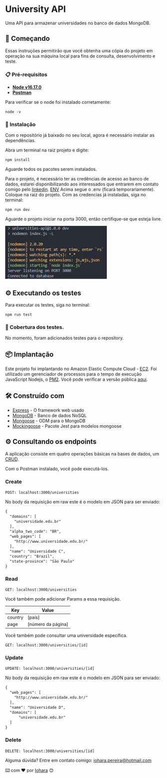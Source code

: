 # University API

Uma API para armazenar universidades no banco de dados MongoDB.

## 🚀 Começando

Essas instruções permitirão que você obtenha uma cópia do projeto em operação na sua máquina local para fins de consulta, desenvolvimento e teste.

### 📋 Pré-requisitos

- **[Node v16.17.0](https://nodejs.org/en/)**
- **[Postman](https://www.postman.com/)**

Para verificar se o node foi instalado corretamente:

```
node -v
```

### 🔧 Instalação

Com o repositório já baixado no seu local, agora é necessário instalar as dependências.

Abra um terminal na raiz projeto e digite:

```
npm install
```

Aguarde todos os pacotes serem instalados.

Para o projeto, é necessário ter as credências de acesso ao banco de dados, estarei disponibilizando aos interessados que entrarem em contato comigo pelo [linkedin](https://www.linkedin.com/in/iohara-pereira/).
[ENV](https://drive.google.com/file/d/1vXt9hz7A-ugBF4KDrWnh2y3lw6zdckvF/view?usp=sharing) 
Acima segue o .env (ficará temporariamente). Coloque na raiz do projeto.
Com as credencias já instaladas, siga no terminal:

```
npm run dev
```

Aguarde o projeto iniciar na porta 3000, então certifique-se que esteja livre.

![server-on](./resources/serveron.PNG)

## ⚙️ Executando os testes

Para executar os testes, siga no terminal:

```
npm run test
```

### 🔩 Cobertura dos testes.

No momento, foram adicionados testes para o repository.

## 📦 Implantação

Este projeto foi implantando no Amazon Elastic Compute Cloud - [EC2](https://aws.amazon.com/pt/ec2/). Foi utilizado um gerenciador de processos para o tempo de execução JavaScript Nodejs, o [PM2](https://www.npmjs.com/package/pm2). Você pode verificar a versão pública [aqui](18.208.177.17:3000/universities).

## 🛠️ Construído com

- [Express](https://expressjs.com/pt-br/) - O framework web usado
- [MongoDB](https://www.mongodb.com/lp/video/awareness/getting-started?utm_content=rlsapostreg&utm_source=google&utm_campaign=search_gs_pl_evergreen_atlas_general_retarget-brand-postreg_gic-null_amers-all_ps-all_desktop_eng_lead&utm_term=&utm_medium=cpc_paid_search&utm_ad=&utm_ad_campaign_id=14412646452&adgroup=131761126212&gclid=CjwKCAjwpqCZBhAbEiwAa7pXedwJqkButwAS3Ck3hGFcLehsnzR1ivaqcatQRRYFPXeb-dbcHXkNMxoC_PoQAvD_BwE) - Banco de dados NoSQL
- [Mongoose](https://mongoosejs.com/) - ODM para o MongoDB
- [Mockingoose](https://github.com/alonronin/mockingoose) - Pacote Jest para modelos mongoose

## ⚙️ Consultando os endpoints

A aplicação consiste em quatro operações básicas na bases de dados, um [CRUD](https://coodesh.com/blog/dicionario/o-que-e-crud/).

Com o Postman instalado, você pode executá-los.

### Create

```
POST: localhost:3000/universities
```

No body da requisição em raw este é o modelo em JSON para ser enviado:

```
{
  "domains": [
    "universidade.edu.br"
  ],
  "alpha_two_code": "BR",
  "web_pages": [
    "http://www.universidade.edu.br/"
  ],
  "name": "Universidade C",
  "country": "Brazil",
  "state-province": "São Paulo"
}
```

### Read

```
GET: localhost:3000/universities
```

Você também pode adicionar Params a essa requisição.

| Key     | Value              |
| ------- | ------------------ |
| country | [país]             |
| page    | [número da página] |

Você também pode consultar uma universidade específica.

```
GET: localhost:3000/universities/[id]
```

### Update

```
UPDATE: localhost:3000/universities/[id]
```

No body da requisição em raw este é o modelo em JSON para ser enviado:

```
{
  "web_pages": [
    "http://www.universidade.edu.br/"
  ],
  "name": "Universidade D",
  "domains": [
      "universidade.edu.br"
  ]
}
```

### Delete

```
DELETE: localhost:3000/universities/[id]
```

Alguma dúvida? Entre em contato comigo: iohara.pereira@hotmail.com

⌨️ com ❤️ por [Iohara](https://github.com/Iohara1997) 😊
